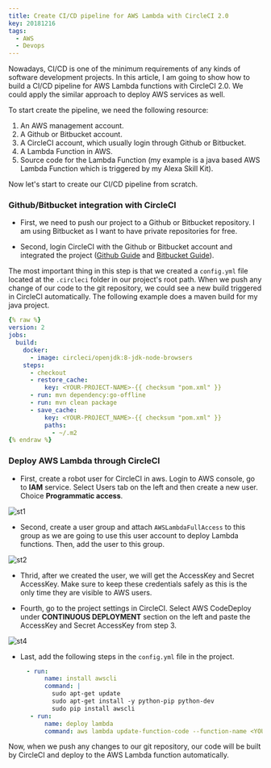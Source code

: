 ```yaml
---
title: Create CI/CD pipeline for AWS Lambda with CircleCI 2.0 
key: 20181216
tags: 
  - AWS
  - Devops
---
```

Nowadays, CI/CD is one of the minimum requirements of any kinds of software development projects. In this article, I am going to show how to build a CI/CD pipeline for AWS Lambda functions with CircleCI 2.0. We could apply the similar approach to deploy AWS services as well.

<!--more-->

To start create the pipeline, we need the following resource:

1. An AWS management account. 
2. A Github or Bitbucket account.
3. A CircleCI account, which usually login through Github or Bitbucket.
4. A Lambda Function in AWS.
5. Source code for the Lambda Function (my example is a java based AWS Lambda Function which is triggered by my Alexa Skill Kit).

Now let's start to create our CI/CD pipeline from scratch. 

### Github/Bitbucket integration with CircleCI

- First, we need to push our project to a Github or Bitbucket repository. I am using Bitbucket as I want to have private repositories for free. 

- Second, login CircleCI with the Github or Bitbucket account and integrated the project ([Github Guide](https://circleci.com/integrations/github/) and [Bitbucket Guide](https://circleci.com/integrations/bitbucket/)).

The most important thing in this step is that we created a `config.yml` file located at the `.circleci` folder in our project's root path. When we push any change of our code to the git repository, we could see a new build triggered in CircleCI automatically. The following example does a maven build for my java project.

```yaml
{% raw %}
version: 2
jobs:
  build:
    docker:
      - image: circleci/openjdk:8-jdk-node-browsers
    steps:
      - checkout
      - restore_cache:
          key: <YOUR-PROJECT-NAME>-{{ checksum "pom.xml" }}
      - run: mvn dependency:go-offline
      - run: mvn clean package
      - save_cache:
          key: <YOUR-PROJECT_NAME>-{{ checksum "pom.xml" }}
          paths:
            - ~/.m2
{% endraw %}
```

### Deploy AWS Lambda through CircleCI

- First, create a robot user for CircleCI in aws. Login to AWS console, go to **IAM** service. Select Users tab on the left and then create a new user. Choice **Programmatic access**.

![st1](https://s3.amazonaws.com/runzhuo-me/image/aws-ci-user.png)

- Second, create a user group and attach `AWSLambdaFullAccess` to this group as we are going to use this user account to deploy Lambda functions. Then, add the user to this group.

![st2](https://s3.amazonaws.com/runzhuo-me/image/aws-ci-lambda-permission.png)

- Thrid, after we created the user, we will get the AccessKey and Secret AccessKey. Make sure to keep these credentials safely as this is the only time they are visible to AWS users.

- Fourth, go to the project settings in CircleCI. Select AWS CodeDeploy under **CONTINUOUS DEPLOYMENT** section on the left and paste the AccessKey and Secret AccessKey from step 3.

![st4](https://s3.amazonaws.com/runzhuo-me/image/circle-ci-aws-config.png)

- Last, add the following steps in the `config.yml` file in the project.

```yml
     - run:
          name: install awscli
          command: |
            sudo apt-get update
            sudo apt-get install -y python-pip python-dev
            sudo pip install awscli
      - run:
          name: deploy lambda
          command: aws lambda update-function-code --function-name <YOUR-LAMBDA-FUNCTION-NAME> --zip-file fileb://./target/<YOUR-BUILD-FILE> --region us-east-1
```

Now, when we push any changes to our git repository, our code will be built by CircleCI and deploy to the AWS Lambda function automatically. 
